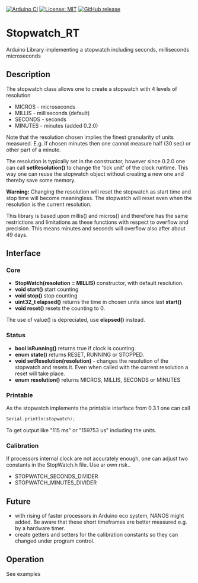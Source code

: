 
[![Arduino CI](https://github.com/RobTillaart/Stopwatch_RT/workflows/Arduino%20CI/badge.svg)](https://github.com/marketplace/actions/arduino_ci)
[![License: MIT](https://img.shields.io/badge/license-MIT-green.svg)](https://github.com/RobTillaart/Stopwatch_RT/blob/master/LICENSE)
[![GitHub release](https://img.shields.io/github/release/RobTillaart/Stopwatch_RT.svg?maxAge=3600)](https://github.com/RobTillaart/Stopwatch_RT/releases)


# Stopwatch_RT

Arduino Library implementing a stopwatch including seconds, milliseconds microseconds

## Description

The stopwatch class allows one to create a stopwatch with 4 levels of resolution
- MICROS - microseconds 
- MILLIS - milliseconds (default)
- SECONDS - seconds
- MINUTES - minutes (added 0.2.0)

Note that the resolution chosen implies the finest granularity of units measured.
E.g. if chosen minutes then one cannot measure half (30 sec) or other part of a minute.

The resolution is typically set in the constructor, however since 0.2.0 one can call
**setResolution()** to change the 'tick unit' of the clock runtime. 
This way one can reuse the stopwatch object without creating a new one and thereby
save some memory.

**Warning:** Changing the resolution will reset the stopwatch 
as start time and stop time will become meaningless.
The stopwatch will reset even when the resolution is the current resolution.

This library is based upon millis() and micros() and therefore has the same 
restrictions and limitations as these functions with respect to overflow 
and precision.
This means minutes and seconds will overflow also after about 49 days.


## Interface

### Core

- **StopWatch(resolution = MILLIS)** constructor, with default resolution.
- **void start()** start counting
- **void stop()** stop counting
- **uint32_t elapsed()** returns the time in chosen units since last **start()**
- **void reset()** resets the counting to 0.

The use of value() is depreciated, use **elapsed()** instead.

### Status

- **bool isRunning()** returns true if clock is counting.
- **enum state()** returns RESET, RUNNING or STOPPED.
- **void setResolution(resolution)** - changes the resolution of the stopwatch and resets it. Even when called with the current resolution a reset will take place. 
- **enum resolution()** returns MICROS, MILLIS, SECONDS or MINUTES

### Printable

As the stopwatch implements the printable interface from 0.3.1 one can call
```cpp
Serial.println(stopwatch);
```

To get output like "115 ms" or "159753 us" including the units.


### Calibration

If processors internal clock are not accurately enough, one can adjust two constants in the StopWatch.h file. Use ar own risk..

- STOPWATCH_SECONDS_DIVIDER
- STOPWATCH_MINUTES_DIVIDER


## Future

- with rising of faster processors in Arduino eco system, 
NANOS might added. Be aware that these short timeframes are better measured e.g. by a hardware timer.
- create getters and setters for the calibration constants so they can 
changed under program control.

## Operation

See examples
